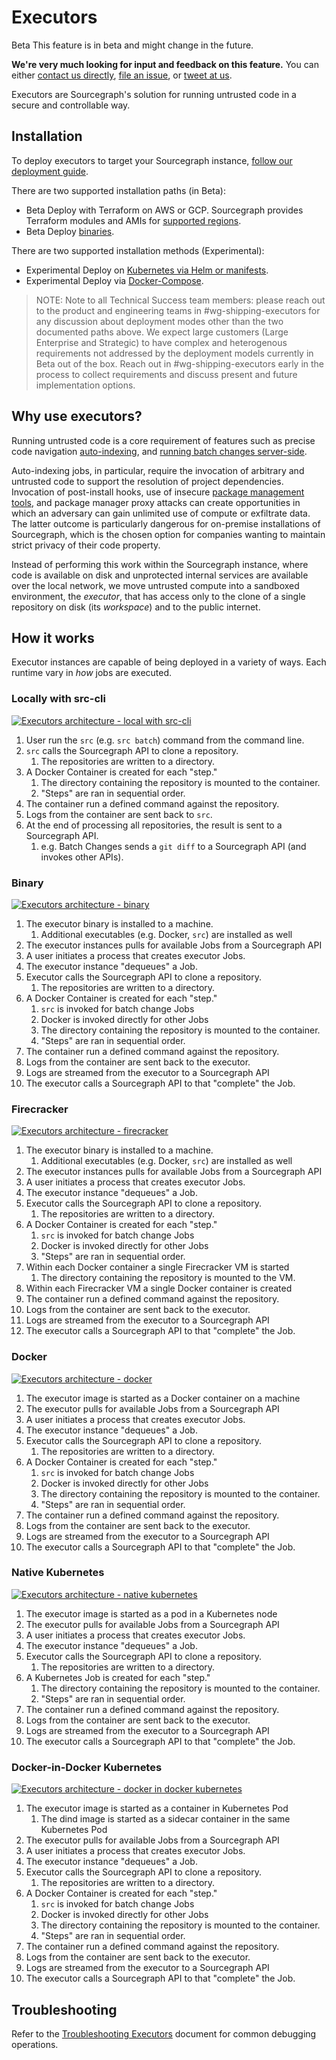 # Executors

<style type="text/css">
  img.executor-diagram {
    display: block;
    margin: 1em auto;
    max-width: 700px;
    margin-bottom: 0.5em;
  }
</style>

<aside class="beta">
<p>
<span class="badge badge-beta">Beta</span> This feature is in beta and might change in the future.
</p>

<p><b>We're very much looking for input and feedback on this feature.</b> You can either <a href="https://about.sourcegraph.com/contact">contact us directly</a>, <a href="https://github.com/sourcegraph/sourcegraph">file an issue</a>, or <a href="https://twitter.com/sourcegraph">tweet at us</a>.</p>
</aside>

Executors are Sourcegraph's solution for running untrusted code in a secure and controllable way.

## Installation

To deploy executors to target your Sourcegraph instance, [follow our deployment guide](deploy_executors.md).

There are two supported installation paths (in Beta):

- <span class="badge badge-beta">Beta</span> Deploy with Terraform on AWS or GCP. Sourcegraph provides Terraform modules and AMIs for [supported regions](./deploy_executors.md).
- <span class="badge badge-beta">Beta</span> Deploy [binaries](./deploy_executors_binary.md).

There are two supported installation methods (Experimental):

- <span class="badge badge-experimental">Experimental</span> Deploy on [Kubernetes via Helm or manifests](./deploy_executors_kubernetes.md).
- <span class="badge badge-experimental">Experimental</span> Deploy via [Docker-Compose](./deploy_executors_docker.md).

> NOTE: Note to all Technical Success team members: please reach out to the product and engineering teams in #wg-shipping-executors for any discussion about deployment modes other than the two documented paths above. We expect large customers (Large Enterprise and Strategic) to have complex and heterogenous requirements not addressed by the deployment models currently in Beta out of the box. Reach out in #wg-shipping-executors early in the process to collect requirements and discuss present and future implementation options.

## Why use executors?

Running untrusted code is a core requirement of features such as precise code navigation [auto-indexing](../../code_navigation/explanations/auto_indexing.md), and [running batch changes server-side](../../batch_changes/explanations/server_side.md).

Auto-indexing jobs, in particular, require the invocation of arbitrary and untrusted code to support the resolution of project dependencies. Invocation of post-install hooks, use of insecure [package management tools](https://github.com/golang/go/issues/29230), and package manager proxy attacks can create opportunities in which an adversary can gain unlimited use of compute or exfiltrate data. The latter outcome is particularly dangerous for on-premise installations of Sourcegraph, which is the chosen option for companies wanting to maintain strict privacy of their code property.

Instead of performing this work within the Sourcegraph instance, where code is available on disk and unprotected internal services are available over the local network, we move untrusted compute into a sandboxed environment, the _executor_, that has access only to the clone of a single repository on disk (its _workspace_) and to the public internet.

## How it works

Executor instances are capable of being deployed in a variety of ways. Each runtime vary in _how_ jobs are executed.

### Locally with src-cli

<a href='src_local_arch.png' target='_blank'><img src="src_local_arch.png" alt="Executors architecture - local with src-cli"></a>

1.  User run the `src` (e.g. `src batch`) command from the command line.
2.  `src` calls the Sourcegraph API to clone a repository.
    1.  The repositories are written to a directory.
3.  A Docker Container is created for each "step."
    1.  The directory containing the repository is mounted to the container.
    2.  "Steps" are ran in sequential order.
4.  The container run a defined command against the repository.
5.  Logs from the container are sent back to `src`.
6.  At the end of processing all repositories, the result is sent to a Sourcegraph API.
    1.  e.g. Batch Changes sends a `git diff` to a Sourcegraph API (and invokes other APIs).

### Binary

<a href='binary_arch.png' target='_blank'><img src="binary_arch.png" alt="Executors architecture - binary"></a>

1.  The executor binary is installed to a machine.
    1.  Additional executables (e.g. Docker, `src`) are installed as well
2.  The executor instances pulls for available Jobs from a Sourcegraph API
3.  A user initiates a process that creates executor Jobs.
4.  The executor instance "dequeues" a Job.
5.  Executor calls the Sourcegraph API to clone a repository.
    1. The repositories are written to a directory.
6.  A Docker Container is created for each "step."
    1.  `src` is invoked for batch change Jobs
    2.  Docker is invoked directly for other Jobs
    3.  The directory containing the repository is mounted to the container.
    4.  "Steps" are ran in sequential order.
7.  The container run a defined command against the repository.
8.  Logs from the container are sent back to the executor.
9.  Logs are streamed from the executor to a Sourcegraph API
10.  The executor calls a Sourcegraph API to that "complete" the Job.

### Firecracker

<a href='firecracker_arch.png' target='_blank'><img src="firecracker_arch.png" alt="Executors architecture - firecracker"></a>

1.  The executor binary is installed to a machine.
    1.  Additional executables (e.g. Docker, `src`) are installed as well
2.  The executor instances pulls for available Jobs from a Sourcegraph API
3.  A user initiates a process that creates executor Jobs.
4.  The executor instance "dequeues" a Job.
5.  Executor calls the Sourcegraph API to clone a repository.
    1.  The repositories are written to a directory.
6.  A Docker Container is created for each "step."
    1.  `src` is invoked for batch change Jobs
    2.  Docker is invoked directly for other Jobs
    3.  "Steps" are ran in sequential order.
7.  Within each Docker container a single Firecracker VM is started
    1.  The directory containing the repository is mounted to the VM.
8.  Within each Firecracker VM a single Docker container is created
9.  The container run a defined command against the repository.
10.  Logs from the container are sent back to the executor.
11.  Logs are streamed from the executor to a Sourcegraph API
12.  The executor calls a Sourcegraph API to that "complete" the Job.

### Docker

<a href='docker_arch.png' target='_blank'><img src="docker_arch.png" alt="Executors architecture - docker"></a>

1.  The executor image is started as a Docker container on a machine
2.  The executor pulls for available Jobs from a Sourcegraph API
3.  A user initiates a process that creates executor Jobs.
4.  The executor instance "dequeues" a Job.
5.  Executor calls the Sourcegraph API to clone a repository.
    1.  The repositories are written to a directory.
6.  A Docker Container is created for each "step."
    1.  `src` is invoked for batch change Jobs
    2.  Docker is invoked directly for other Jobs
    3.  The directory containing the repository is mounted to the container.
    4.  "Steps" are ran in sequential order.
7.  The container run a defined command against the repository.
8.  Logs from the container are sent back to the executor.
9.  Logs are streamed from the executor to a Sourcegraph API
10.  The executor calls a Sourcegraph API to that "complete" the Job.

<!--
Comment out until ready to advertise this
-->

### Native Kubernetes

<a href='kubernetes_native_arch.png' target='_blank'><img src="kubernetes_native_arch.png" alt="Executors architecture - native kubernetes"></a>

1.  The executor image is started as a pod in a Kubernetes node
2.  The executor pulls for available Jobs from a Sourcegraph API
3.  A user initiates a process that creates executor Jobs.
4.  The executor instance "dequeues" a Job.
5.  Executor calls the Sourcegraph API to clone a repository.
    1.  The repositories are written to a directory.
6.  A Kubernetes Job is created for each "step."
    1.  The directory containing the repository is mounted to the container.
    2.  "Steps" are ran in sequential order.
7.  The container run a defined command against the repository.
8.  Logs from the container are sent back to the executor.
9.  Logs are streamed from the executor to a Sourcegraph API
10.  The executor calls a Sourcegraph API to that "complete" the Job.

### Docker-in-Docker Kubernetes

<a href='kubernetes_dind_arch.png' target='_blank'><img src="kubernetes_dind_arch.png" alt="Executors architecture - docker in docker kubernetes"></a>

1.  The executor image is started as a container in Kubernetes Pod
    1. The dind image is started as a sidecar container in the same Kubernetes Pod
2.  The executor pulls for available Jobs from a Sourcegraph API
3.  A user initiates a process that creates executor Jobs.
4.  The executor instance "dequeues" a Job.
5.  Executor calls the Sourcegraph API to clone a repository.
    1.  The repositories are written to a directory.
6.  A Docker Container is created for each "step."
    1.  `src` is invoked for batch change Jobs
    2.  Docker is invoked directly for other Jobs
    3.  The directory containing the repository is mounted to the container.
    4.  "Steps" are ran in sequential order.
7.  The container run a defined command against the repository.
8.  Logs from the container are sent back to the executor.
9.  Logs are streamed from the executor to a Sourcegraph API
10.  The executor calls a Sourcegraph API to that "complete" the Job.

## Troubleshooting
Refer to the [Troubleshooting Executors](./executors_troubleshooting.md) document for common debugging operations.

